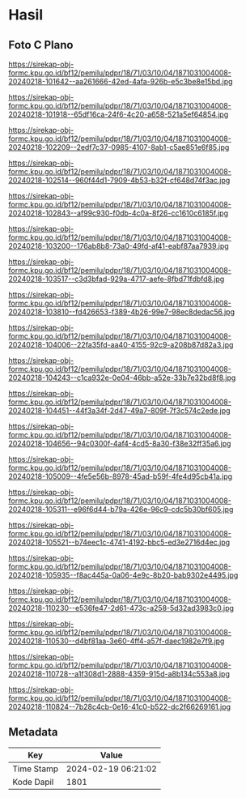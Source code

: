 # Hasil

## Foto C Plano

https://sirekap-obj-formc.kpu.go.id/bf12/pemilu/pdpr/18/71/03/10/04/1871031004008-20240218-101642--aa261666-42ed-4afa-926b-e5c3be8e15bd.jpg

https://sirekap-obj-formc.kpu.go.id/bf12/pemilu/pdpr/18/71/03/10/04/1871031004008-20240218-101918--65df16ca-24f6-4c20-a658-521a5ef64854.jpg

https://sirekap-obj-formc.kpu.go.id/bf12/pemilu/pdpr/18/71/03/10/04/1871031004008-20240218-102209--2edf7c37-0985-4107-8ab1-c5ae851e6f85.jpg

https://sirekap-obj-formc.kpu.go.id/bf12/pemilu/pdpr/18/71/03/10/04/1871031004008-20240218-102514--960f44d1-7909-4b53-b32f-cf648d74f3ac.jpg

https://sirekap-obj-formc.kpu.go.id/bf12/pemilu/pdpr/18/71/03/10/04/1871031004008-20240218-102843--af99c930-f0db-4c0a-8f26-cc1610c6185f.jpg

https://sirekap-obj-formc.kpu.go.id/bf12/pemilu/pdpr/18/71/03/10/04/1871031004008-20240218-103200--176ab8b8-73a0-49fd-af41-eabf87aa7939.jpg

https://sirekap-obj-formc.kpu.go.id/bf12/pemilu/pdpr/18/71/03/10/04/1871031004008-20240218-103517--c3d3bfad-929a-4717-aefe-8fbd71fdbfd8.jpg

https://sirekap-obj-formc.kpu.go.id/bf12/pemilu/pdpr/18/71/03/10/04/1871031004008-20240218-103810--fd426653-f389-4b26-99e7-98ec8dedac56.jpg

https://sirekap-obj-formc.kpu.go.id/bf12/pemilu/pdpr/18/71/03/10/04/1871031004008-20240218-104006--22fa35fd-aa40-4155-92c9-a208b87d82a3.jpg

https://sirekap-obj-formc.kpu.go.id/bf12/pemilu/pdpr/18/71/03/10/04/1871031004008-20240218-104243--c1ca932e-0e04-46bb-a52e-33b7e32bd8f8.jpg

https://sirekap-obj-formc.kpu.go.id/bf12/pemilu/pdpr/18/71/03/10/04/1871031004008-20240218-104451--44f3a34f-2d47-49a7-809f-7f3c574c2ede.jpg

https://sirekap-obj-formc.kpu.go.id/bf12/pemilu/pdpr/18/71/03/10/04/1871031004008-20240218-104656--94c0300f-4af4-4cd5-8a30-f38e32ff35a6.jpg

https://sirekap-obj-formc.kpu.go.id/bf12/pemilu/pdpr/18/71/03/10/04/1871031004008-20240218-105009--4fe5e56b-8978-45ad-b59f-4fe4d95cb41a.jpg

https://sirekap-obj-formc.kpu.go.id/bf12/pemilu/pdpr/18/71/03/10/04/1871031004008-20240218-105311--e96f6d44-b79a-426e-96c9-cdc5b30bf605.jpg

https://sirekap-obj-formc.kpu.go.id/bf12/pemilu/pdpr/18/71/03/10/04/1871031004008-20240218-105521--b74eec1c-4741-4192-bbc5-ed3e2716d4ec.jpg

https://sirekap-obj-formc.kpu.go.id/bf12/pemilu/pdpr/18/71/03/10/04/1871031004008-20240218-105935--f8ac445a-0a06-4e9c-8b20-bab9302e4495.jpg

https://sirekap-obj-formc.kpu.go.id/bf12/pemilu/pdpr/18/71/03/10/04/1871031004008-20240218-110230--e536fe47-2d61-473c-a258-5d32ad3983c0.jpg

https://sirekap-obj-formc.kpu.go.id/bf12/pemilu/pdpr/18/71/03/10/04/1871031004008-20240218-110530--d4bf81aa-3e60-4ff4-a57f-daec1982e7f9.jpg

https://sirekap-obj-formc.kpu.go.id/bf12/pemilu/pdpr/18/71/03/10/04/1871031004008-20240218-110728--a1f308d1-2888-4359-915d-a8b134c553a8.jpg

https://sirekap-obj-formc.kpu.go.id/bf12/pemilu/pdpr/18/71/03/10/04/1871031004008-20240218-110824--7b28c4cb-0e16-41c0-b522-dc2f66269161.jpg


## Metadata

| Key        | Value               |
| ---------- | ------------------- |
| Time Stamp | 2024-02-19 06:21:02 |
| Kode Dapil | 1801                |



